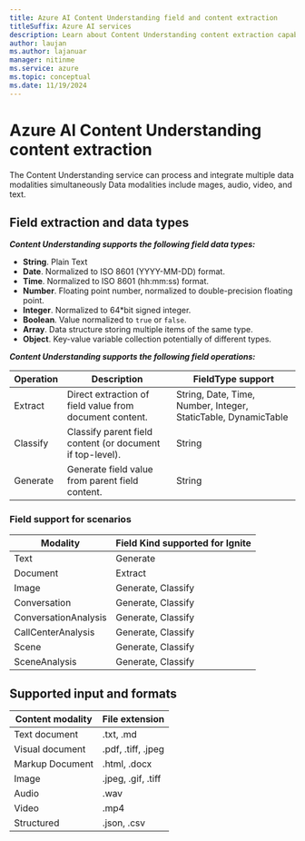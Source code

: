 ```yaml
---
title: Azure AI Content Understanding field and content extraction
titleSuffix: Azure AI services
description: Learn about Content Understanding content extraction capabilities
author: laujan
ms.author: lajanuar
manager: nitinme
ms.service: azure
ms.topic: conceptual
ms.date: 11/19/2024
---
```


# Azure AI Content Understanding content extraction

The Content Understanding service can process and integrate multiple data modalities simultaneously Data modalities include mages, audio, video, and text.

## Field extraction and data types

***Content Understanding supports the following field data types:***

* **String**. Plain Text
* **Date**. Normalized to ISO 8601 (YYYY-MM-DD) format.
* **Time**. Normalized to ISO 8601 (hh:mm:ss) format.
* **Number**. Floating point number, normalized to double-precision floating point.
* **Integer**. Normalized to 64*bit signed integer.
* **Boolean**. Value normalized to `true` or `false`.
* **Array**. Data structure storing multiple items of the same type.
* **Object**. Key-value variable collection potentially of different types.

***Content Understanding supports the following field operations:***

| Operation | Description | FieldType support |
| --- | --- | --- |
| Extract | Direct extraction of field value from document content. | String, Date, Time, Number, Integer, StaticTable, DynamicTable |
| Classify | Classify parent field content (or document if top-level). | String |
| Generate | Generate field value from parent field content. | String|

### Field support for scenarios

| Modality | Field Kind supported for Ignite |
| --- | --- |
| Text | Generate |
| Document | Extract |
| Image | Generate, Classify |
| Conversation | Generate, Classify |
| ConversationAnalysis | Generate, Classify |
| CallCenterAnalysis | Generate, Classify |
| Scene | Generate, Classify |
| SceneAnalysis | Generate, Classify |


## Supported input and formats

|Content modality|File extension|
|----------------|--------------|
|Text document|.txt, .md|
|Visual document|.pdf, .tiff, .jpeg|
|Markup Document|.html, .docx|
|Image|.jpeg, .gif, .tiff|
|Audio|.wav|
|Video|.mp4|
|Structured|.json, .csv|